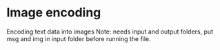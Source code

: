 # Image encoding
Encoding text data into images
Note: needs input and output folders, put msg and img in input folder before running the file.
